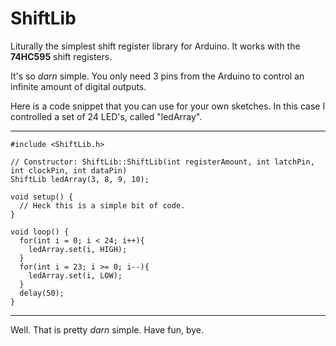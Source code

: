 # ShiftLib

Liturally the simplest shift register library for Arduino. It works with the **74HC595** shift registers.

It's so *darn* simple. You only need 3 pins from the Arduino to control an infinite amount of digital outputs.

Here is a code snippet that you can use for your own sketches. In this case I controlled a set of 24 LED's, called "ledArray".

***

```
#include <ShiftLib.h>

// Constructor: ShiftLib::ShiftLib(int registerAmount, int latchPin, int clockPin, int dataPin)
ShiftLib ledArray(3, 8, 9, 10);

void setup() {
  // Heck this is a simple bit of code.
}

void loop() {
  for(int i = 0; i < 24; i++){
    ledArray.set(i, HIGH);
  }
  for(int i = 23; i >= 0; i--){
    ledArray.set(i, LOW);
  }
  delay(50);
}
```

***

Well. That is pretty *darn* simple. Have fun, bye.
